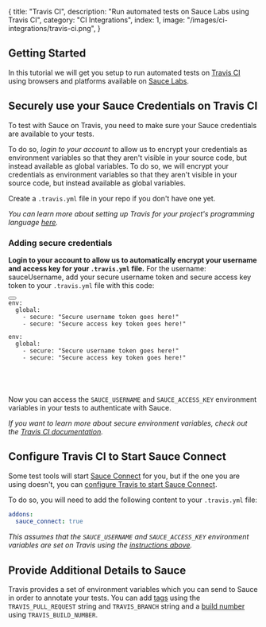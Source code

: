 {
  title: "Travis CI",
  description: "Run automated tests on Sauce Labs using Travis CI",
  category: "CI Integrations",
  index: 1,
  image: "/images/ci-integrations/travis-ci.png",
}

## Getting Started

In this tutorial we will get you setup to run automated tests on
[Travis CI](https://travis-ci.org/) using browsers and platforms available on
[Sauce Labs](https://saucelabs.com).

## Securely use your Sauce Credentials on Travis CI

To test with Sauce on Travis, you need to make sure your Sauce credentials are available to your tests.

<span class="show-when-un-authenticated">To do so, <i>login to your account</i> to allow us to encrypt your credentials as environment variables so that they aren't visible in your source code, but instead available as global variables.</span>
<span class="show-when-authenticated">To do so, we will encrypt your credentials as environment variables so that they aren't visible in your source code, but instead available as global variables.</span>

Create a `.travis.yml` file in your repo if you don't have one yet.

*You can learn more about setting up Travis for your project's programming language [here](http://about.travis-ci.org/docs/user/getting-started/#Getting-started).*

### Adding secure credentials

<span class="show-when-un-authenticated"><b>Login to your account to allow us to automatically encrypt your username and access key for your `.travis.yml` file.</b></span>
<span class="show-when-authenticated">For the username:  <span id="username">sauceUsername</span>, add your secure username token and secure access key token to your `.travis.yml` file with this code:</span>


<pre><code class="lang-yaml"><div class="button-container"><button data-clipboard-target="travis-auto-encryption" class="btn btn-default clipboard"><span class="fa fa-clipboard"></span></button><div id="code-4" class="hidden">env:
  global:
    - secure: "Secure username token goes here!"
    - secure: "Secure access key token goes here!"</div></div><div class="highlight" id="travis-auto-encryption"><pre><span class="l-Scalar-Plain">env</span><span class="p-Indicator">:</span>
  <span class="l-Scalar-Plain">global</span><span class="p-Indicator">:</span>
    <span class="p-Indicator">-</span> <span class="l-Scalar-Plain">secure</span><span class="p-Indicator">:</span> <span class="s" id="encryptUsername">"Secure username token goes here!"</span>
    <span class="p-Indicator">-</span> <span class="l-Scalar-Plain">secure</span><span class="p-Indicator">:</span> <span class="s" id="encryptAccessKey">"Secure access key token goes here!"</span>
</pre></div>
</code></pre>

<span class="show-when-authenticated">Now you can access the `SAUCE_USERNAME` and `SAUCE_ACCESS_KEY` environment variables in your tests to authenticate with Sauce.</span>


*If you want to learn more about secure environment variables, check out the
[Travis
CI documentation](http://about.travis-ci.org/docs/user/build-configuration/#Secure-environment-variables).*

## Configure Travis CI to Start Sauce Connect

Some test tools will start [Sauce Connect](/reference/sauce-connect) for you, but if the one you are using doesn't, you can [configure Travis to start Sauce Connect](http://docs.travis-ci.com/user/sauce-connect/).

To do so, you will need to add the following content to your `.travis.yml` file:

```yaml
addons:
  sauce_connect: true
```
*This assumes that the `SAUCE_USERNAME` and `SAUCE_ACCESS_KEY` environment variables are set on Travis using the [instructions above](#adding-secure-credentials).*

## Provide Additional Details to Sauce

Travis provides a set of environment variables which you can send to Sauce in order to annotate your tests. You can add [tags](/reference/test-configuration/#tagging) using the `TRAVIS_PULL_REQUEST` string and `TRAVIS_BRANCH` string and a [build number](/reference/test-configuration/#recording-build-numbers) using `TRAVIS_BUILD_NUMBER`.